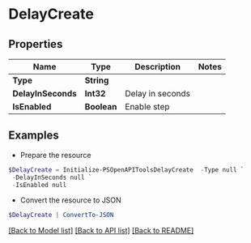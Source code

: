 # DelayCreate
## Properties

Name | Type | Description | Notes
------------ | ------------- | ------------- | -------------
**Type** | **String** |  | 
**DelayInSeconds** | **Int32** | Delay in seconds | 
**IsEnabled** | **Boolean** | Enable step | 

## Examples

- Prepare the resource
```powershell
$DelayCreate = Initialize-PSOpenAPIToolsDelayCreate  -Type null `
 -DelayInSeconds null `
 -IsEnabled null
```

- Convert the resource to JSON
```powershell
$DelayCreate | ConvertTo-JSON
```

[[Back to Model list]](../README.md#documentation-for-models) [[Back to API list]](../README.md#documentation-for-api-endpoints) [[Back to README]](../README.md)


